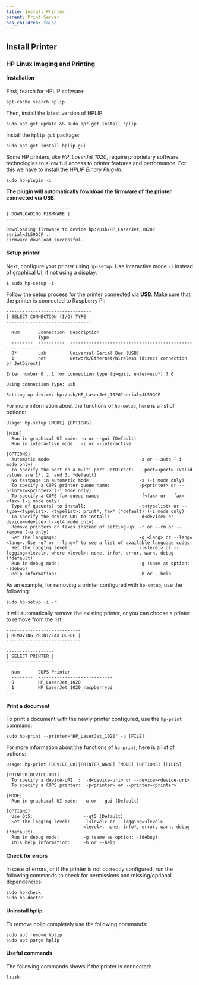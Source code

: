 ```yaml
---
title: Install Printer
parent: Print Server
has_children: false
---
```


## Install Printer

### HP Linux Imaging and Printing

#### Installation

First, fearch for HPLIP software:

`apt-cache search hplip`

Then, install the latest version of HPLIP:

`sudo apt-get update && sudo apt-get install hplip`

Install the `hplip-gui` package:

`sudo apt-get install hplip-gui`

Some HP printers, *like HP_LaserJet_1020*, require proprietary software technologies to allow full access to printer features and performance. For this we have to install the *HPLIP Binary Plug-In*.

`sudo hp-plugin -i`

**The plugin will automatically fownload the firmware of the printer connected via USB.**

```
------------------------
| DOWNLOADING FIRMWARE |
------------------------

Downloading firmware to device hp:/usb/HP_LaserJet_1020?serial=JL59GCF...
Firmware download successful.
```

#### Setup printer

Next, configure your printer using `hp-setup`. Use interactive mode `-i` instead of graphical UI, if not using a display.

`$ sudo hp-setup -i`

Follow the setup process for the printer connected via **USB**. Make sure that the printer is connected to Raspberry Pi:

```
--------------------------------
| SELECT CONNECTION (I/O) TYPE |
--------------------------------

  Num       Connection  Description
            Type
  --------  ----------  ----------------------------------------------------------
  0*        usb         Universal Serial Bus (USB)
  1         net         Network/Ethernet/Wireless (direct connection or JetDirect)
  
Enter number 0...1 for connection type (q=quit, enter=usb*) ? 0

Using connection type: usb

Setting up device: hp:/usb/HP_LaserJet_1020?serial=JL59GCF
```

For more information about the functions of `hp-setup`, here is a list of options:

```
Usage: hp-setup [MODE] [OPTIONS]

[MODE]
  Run in graphical UI mode: -u or --gui (Default)
  Run in interactive mode:  -i or --interactive

[OPTIONS]
  Automatic mode:	                              -a or --auto (-i mode only)
  To specify the port on a multi-port JetDirect:  --port=<port> (Valid values are 1*, 2, and 3. *default)
  No testpage in automatic mode:                  -x (-i mode only)
  To specify a CUPS printer queue name:           -p<printer> or --printer=<printer> (-i mode only)
  To specify a CUPS fax queue name:               -f<fax> or --fax=<fax> (-i mode only)
  Type of queue(s) to install:                    -t<typelist> or --type=<typelist>. <typelist>: print*, fax* (*default) (-i mode only)
  To specify the device URI to install:           -d<device> or --device=<device> (--qt4 mode only)
  Remove printers or faxes instead of setting-up: -r or --rm or --remove (-u only)
  Set the language:                               -q <lang> or --lang=<lang>. Use -q? or --lang=? to see a list of available language codes.
  Set the logging level:                          -l<level> or --logging=<level>, where <level>: none, info*, error, warn, debug (*default)
  Run in debug mode:                              -g (same as option: -ldebug)
  Help information:                               -h or --help
```

As an example, for removing a printer configured with `hp-setup`, use the following:

`sudo hp-setup -i -r`

It will automatically remove the existing printer, or you can choose a printer to remove from the list:

```
----------------------------
| REMOVING PRINT/FAX QUEUE |
----------------------------

------------------
| SELECT PRINTER |
------------------

  Num       CUPS Printer
  --------  ----------------------------
  0         HP_LaserJet_1020
  1         HP_LaserJet_1020_raspberrypi
---
```

#### Print a document

To print a document with the newly printer configured, use the `hp-print` command:

`sudo hp-print --printer="HP_LaserJet_1020" -u [FILE]`

For more information about the functions of `hp-print`, here is a list of options:

```
Usage: hp-print [DEVICE_URI|PRINTER_NAME] [MODE] [OPTIONS] [FILES]

[PRINTER|DEVICE-URI]
  To specify a device-URI  :  -d<device-uri> or --device=<device-uri>
  To specify a CUPS printer:  -p<printer> or --printer=<printer>

[MODE]
  Run in graphical UI mode:  -u or --gui (Default)

[OPTIONS]
  Use Qt5:                   --qt5 (Default)
  Set the logging level:     -l<level> or --logging=<level>
                             <level>: none, info*, error, warn, debug (*default)
  Run in debug mode:         -g (same as option: -ldebug)
  This help information:     -h or --help
```

#### Check for errors

In case of errors, or if the printer is not correctly configured, run the following commands to check for permissions and missing/optional dependencies:

```
sudo hp-check
sudo hp-doctor
```

#### Uninstall hplip

To remove hplip completely use the following commands:

```
sudo apt remove hplip
sudo apt purge hplip
```

#### Useful commands

The following commands shows if the printer is connected:

`lsusb`